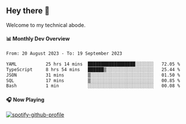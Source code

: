 ## Hey there 👋

Welcome to my technical abode.

#### 📊 Monthly Dev Overview
<!--START_SECTION:waka-->

```txt
From: 20 August 2023 - To: 19 September 2023

YAML           25 hrs 14 mins  ██████████████████░░░░░░░   72.05 %
TypeScript     8 hrs 54 mins   ██████▒░░░░░░░░░░░░░░░░░░   25.44 %
JSON           31 mins         ▒░░░░░░░░░░░░░░░░░░░░░░░░   01.50 %
SQL            17 mins         ▒░░░░░░░░░░░░░░░░░░░░░░░░   00.85 %
Bash           1 min           ░░░░░░░░░░░░░░░░░░░░░░░░░   00.08 %
```

<!--END_SECTION:waka-->

#### 🎧 Now Playing

[![spotify-github-profile](https://spotify-github-profile.vercel.app/api/view?uid=james2mid&cover_image=true&theme=natemoo-re)](https://open.spotify.com/user/james2mid?si=2b3baf2b09cb499e)
